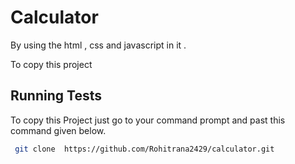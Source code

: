
# Calculator 
By using the html , css and javascript in it .

To copy this project



## Running Tests

To copy this Project just go to your command prompt and past this command given below. 

```bash
 git clone  https://github.com/Rohitrana2429/calculator.git
```

